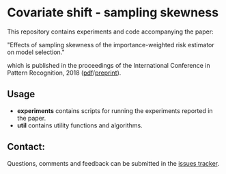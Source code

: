 # Covariate shift - sampling skewness

This repository contains experiments and code accompanying the paper:

"Effects of sampling skewness of the importance-weighted risk estimator on model selection."

which is published in the proceedings of the International Conference in Pattern Recognition, 2018 ([pdf](https://ieeexplore.ieee.org/document/8546186)/[preprint](https://arxiv.org/abs/1804.07344)).

## Usage

- __experiments__ contains scripts for running the experiments reported in the paper.
- __util__ contains utility functions and algorithms.

## Contact:

Questions, comments and feedback can be submitted in the [issues tracker](https://github.com/wmkouw/covshift-skewness/issues).
